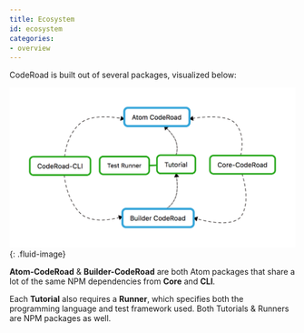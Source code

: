 ```yaml
---
title: Ecosystem
id: ecosystem
categories:
- overview
---
```


CodeRoad is built out of several packages, visualized below:

![Module Overview](./images/modules.png){: .fluid-image}

**Atom-CodeRoad** & **Builder-CodeRoad** are both Atom packages that share a lot of the same NPM dependencies from **Core** and **CLI**.

Each **Tutorial** also requires a **Runner**, which specifies both the programming language and test framework used. Both Tutorials & Runners are NPM packages as well.

